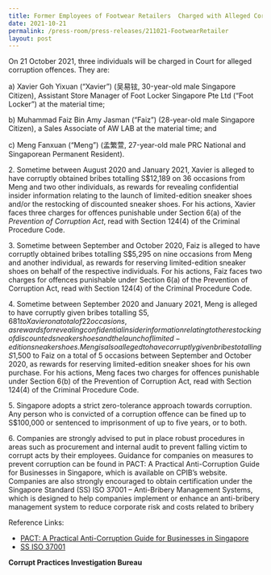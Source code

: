 ```yaml
---
title: Former Employees of Footwear Retailers  Charged with Alleged Corruption
date: 2021-10-21
permalink: /press-room/press-releases/211021-FootwearRetailer
layout: post
---
```

On 21 October 2021, three individuals will be charged in Court for alleged corruption offences. They are:

a)	Xavier Goh Yixuan (“Xavier”) (吴易铉, 30-year-old male Singapore Citizen), Assistant Store Manager of Foot Locker Singapore Pte Ltd (“Foot Locker”) at the material time;

b)	Muhammad Faiz Bin Amy Jasman (“Faiz”) (28-year-old male Singapore Citizen), a Sales Associate of AW LAB at the material time; and

c)	Meng Fanxuan (“Meng”) (孟繁萱, 27-year-old male PRC National and Singaporean Permanent Resident).

2\. Sometime between August 2020 and January 2021, Xavier is alleged to have corruptly obtained bribes totalling S$12,189 on 36 occasions from Meng and two other individuals, as rewards for revealing confidential insider information relating to the launch of limited-edition sneaker shoes and/or the restocking of discounted sneaker shoes. For his actions, Xavier faces three charges for offences punishable under Section 6(a) of the *Prevention of Corruption Act*, read with Section 124(4) of the Criminal Procedure Code. 

3\. Sometime between September and October 2020, Faiz is alleged to have corruptly obtained bribes totalling S$5,295 on nine occasions from Meng and another individual, as rewards for reserving limited-edition sneaker shoes on behalf of the respective individuals. For his actions, Faiz faces two charges for offences punishable under Section 6(a) of the Prevention of Corruption Act, read with Section 124(4) of the Criminal Procedure Code. 

4\. Sometime between September 2020 and January 2021, Meng is alleged to have corruptly given bribes totalling S$5,681 to Xavier on a total of 22 occasions, as rewards for revealing confidential insider information relating to the restocking of discounted sneaker shoes and the launch of limited-edition sneaker shoes. Meng is also alleged to have corruptly given bribes totalling S$1,500 to Faiz on a total of 5 occasions between September and October 2020, as rewards for reserving limited-edition sneaker shoes for his own purchase. For his actions, Meng faces two charges for offences punishable under Section 6(b) of the Prevention of Corruption Act, read with Section 124(4) of the Criminal Procedure Code.

5\. Singapore adopts a strict zero-tolerance approach towards corruption. Any person who is convicted of a corruption offence can be fined up to S$100,000 or sentenced to imprisonment of up to five years, or to both.

6\. Companies are strongly advised to put in place robust procedures in areas such as procurement and internal audit to prevent falling victim to corrupt acts by their employees. Guidance for companies on measures to prevent corruption can be found in PACT: A Practical Anti-Corruption Guide for Businesses in Singapore, which is available on CPIB’s website. Companies are also strongly encouraged to obtain certification under the Singapore Standard (SS) ISO 37001 – Anti-Bribery Management Systems, which is designed to help companies implement or enhance an anti-bribery management system to reduce corporate risk and costs related to bribery

Reference Links:
* [PACT: A Practical Anti-Corruption Guide for Businesses in Singapore](/research-room/publications/anti-corruption-guide-for-businesses/)<br>
* [SS ISO 37001](/research-room/publications/ss-iso-37001/)


**Corrupt Practices Investigation Bureau**